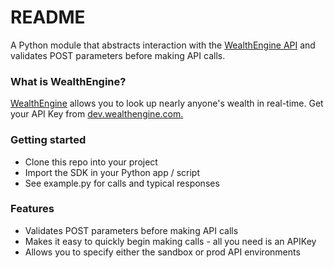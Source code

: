 # README #

A Python module that abstracts interaction with the [WealthEngine API](http://dev.wealthengine.com/api) and validates POST parameters before making API calls. 

### What is WealthEngine? ###

[WealthEngine](www.wealthengine.com) allows you to look up nearly anyone's wealth in real-time. Get your API Key from [dev.wealthengine.com.](dev.wealthengine.com)

### Getting started ###

* Clone this repo into your project 
* Import the SDK in your Python app / script
* See example.py for calls and typical responses

### Features ###

* Validates POST parameters before making API calls
* Makes it easy to quickly begin making calls - all you need is an APIKey
* Allows you to specify either the sandbox or prod API environments